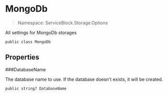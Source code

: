 MongoDb
======
> Namespace: ServiceBlock.Storage.Options

All settings for MongoDb storages

```
public class MongoDb
```

## Properties

###DatabaseName

The database name to use. If the database doesn't exists, it will be created.

```
public string? DatabaseName
```


